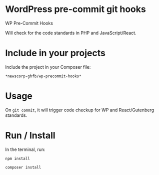 # WordPress pre-commit git hooks

WP Pre-Commit Hooks

Will check for the code standards in PHP and JavaScript/React.


# Include in your projects
Include the project in your Composer file:

    *newscorp-ghfb/wp-precommit-hooks*



# Usage
On `git commit`, it will trigger code checkup for WP and React/Gutenberg standards.


# Run / Install

In the terminal, run: 

`npm install`

`composer install`
